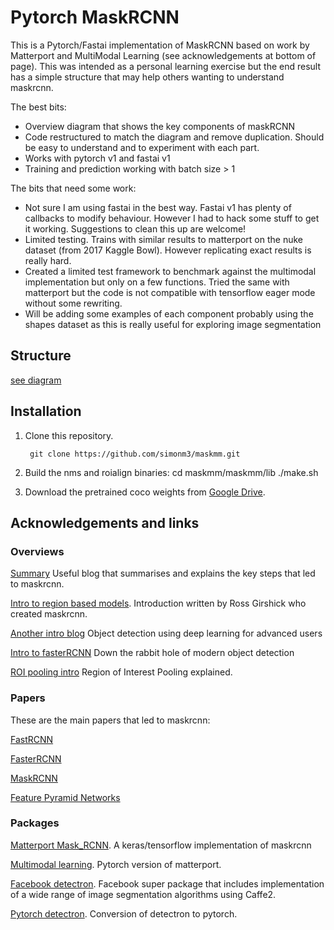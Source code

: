 # Pytorch MaskRCNN

This is a Pytorch/Fastai implementation of MaskRCNN based on work by Matterport and MultiModal Learning
(see acknowledgements at bottom of page). This was intended as a personal learning exercise but the end result has a simple structure that may help others wanting to understand maskrcnn.

The best bits:

* Overview diagram that shows the key components of maskRCNN
* Code restructured to match the diagram and remove duplication. Should be easy to understand and to experiment with each part.
* Works with pytorch v1 and fastai v1
* Training and prediction working with batch size > 1

The bits that need some work:

* Not sure I am using fastai in the best way. Fastai v1 has plenty of callbacks to modify behaviour. However I had to hack some stuff to get it working. Suggestions to clean this up are welcome!
* Limited testing. Trains with similar results to matterport on the nuke dataset (from 2017 Kaggle Bowl). However replicating exact results is really hard.
* Created a limited test framework to benchmark against the multimodal implementation but only on a few functions. Tried the same with matterport but the code is not compatible with tensorflow eager mode without some rewriting.
* Will be adding some examples of each component probably using the shapes dataset as this is really useful for exploring image segmentation

## Structure

[see diagram](maskrother_file.md)

## Installation
1. Clone this repository.

        git clone https://github.com/simonm3/maskmm.git
        
2. Build the nms and roialign binaries:
    cd maskmm/maskmm/lib
    ./make.sh

3. Download the pretrained coco weights from [Google Drive](https://drive.google.com/open?id=1LXUgC2IZUYNEoXr05tdqyKFZY0pZyPDc).

## Acknowledgements and links

### Overviews

[Summary](https://blog.athelas.com/a-brief-history-of-cnns-in-image-segmentation-from-r-cnn-to-mask-r-cnn-34ea83205de4) Useful blog that summarises and explains the key steps that led to maskrcnn.

[Intro to region based models](http://deeplearning.csail.mit.edu/instance_ross.pdf). Introduction written by Ross Girshick who created maskrcnn.

[Another intro blog](https://medium.com/ilenze-com/object-detection-using-deep-learning-for-advanced-users-part-1-183bbbb08b19) Object detection using deep learning for advanced users

[Intro to fasterRCNN](https://tryolabs.com/blog/2018/01/18/faster-r-cnn-down-the-rabbit-hole-of-modern-object-detection/) Down the rabbit hole of modern object detection

[ROI pooling intro](https://deepsense.ai/region-of-interest-pooling-explained/) Region of Interest Pooling explained.

### Papers

These are the main papers that led to maskrcnn:

[FastRCNN](https://arxiv.org/pdf/1504.08083.pdf)

[FasterRCNN](https://arxiv.org/pdf/1506.01497v3.pdf)

[MaskRCNN](https://arxiv.org/abs/1703.06870)

[Feature Pyramid Networks](https://arxiv.org/abs/1612.03144)


### Packages

[Matterport Mask_RCNN](https://github.com/matterport/Mask_RCNN). A keras/tensorflow implementation of maskrcnn

[Multimodal learning](https://github.com/multimodallearning/pytorch-mask-rcnn). Pytorch version of matterport.

[Facebook detectron](https://github.com/facebookresearch/Detectron). Facebook super package that includes implementation of a wide range of image segmentation algorithms using Caffe2.

[Pytorch detectron](https://github.com/roytseng-tw/Detectron.pytorch). Conversion of detectron to pytorch.


